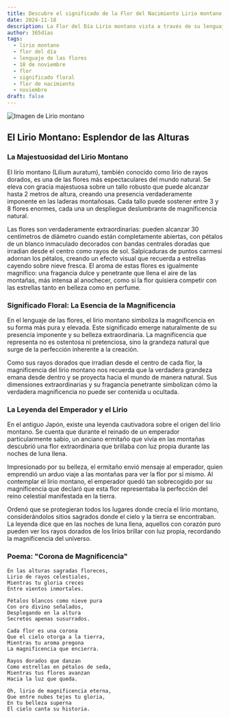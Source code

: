```yaml
---
title: Descubre el significado de la Flor del Nacimiento Lirio montano del 18 de noviembre
date: 2024-11-18
description: La Flor del Día Lirio montano vista a través de su lenguaje floral e historias
author: 365días
tags:
  - lirio montano
  - flor del día
  - lenguaje de las flores
  - 18 de noviembre
  - flor
  - significado floral
  - flor de nacimiento
  - noviembre
draft: false
---
```


![Imagen de Lirio montano](https://cdn.pixabay.com/photo/2020/07/26/18/19/flowers-5440298_1280.jpg#center)


## El Lirio Montano: Esplendor de las Alturas

### La Majestuosidad del Lirio Montano

El lirio montano (Lilium auratum), también conocido como lirio de rayos dorados, es una de las flores más espectaculares del mundo natural. Se eleva con gracia majestuosa sobre un tallo robusto que puede alcanzar hasta 2 metros de altura, creando una presencia verdaderamente imponente en las laderas montañosas. Cada tallo puede sostener entre 3 y 8 flores enormes, cada una un despliegue deslumbrante de magnificencia natural.

Las flores son verdaderamente extraordinarias: pueden alcanzar 30 centímetros de diámetro cuando están completamente abiertas, con pétalos de un blanco inmaculado decorados con bandas centrales doradas que irradian desde el centro como rayos de sol. Salpicaduras de puntos carmesí adornan los pétalos, creando un efecto visual que recuerda a estrellas cayendo sobre nieve fresca. El aroma de estas flores es igualmente magnífico: una fragancia dulce y penetrante que llena el aire de las montañas, más intensa al anochecer, como si la flor quisiera competir con las estrellas tanto en belleza como en perfume.

### Significado Floral: La Esencia de la Magnificencia

En el lenguaje de las flores, el lirio montano simboliza la magnificencia en su forma más pura y elevada. Este significado emerge naturalmente de su presencia imponente y su belleza extraordinaria. La magnificencia que representa no es ostentosa ni pretenciosa, sino la grandeza natural que surge de la perfección inherente a la creación.

Como sus rayos dorados que irradian desde el centro de cada flor, la magnificencia del lirio montano nos recuerda que la verdadera grandeza emana desde dentro y se proyecta hacia el mundo de manera natural. Sus dimensiones extraordinarias y su fragancia penetrante simbolizan cómo la verdadera magnificencia no puede ser contenida u ocultada.

### La Leyenda del Emperador y el Lirio

En el antiguo Japón, existe una leyenda cautivadora sobre el origen del lirio montano. Se cuenta que durante el reinado de un emperador particularmente sabio, un anciano ermitaño que vivía en las montañas descubrió una flor extraordinaria que brillaba con luz propia durante las noches de luna llena.

Impresionado por su belleza, el ermitaño envió mensaje al emperador, quien emprendió un arduo viaje a las montañas para ver la flor por sí mismo. Al contemplar el lirio montano, el emperador quedó tan sobrecogido por su magnificencia que declaró que esta flor representaba la perfección del reino celestial manifestada en la tierra.

Ordenó que se protegieran todos los lugares donde crecía el lirio montano, considerándolos sitios sagrados donde el cielo y la tierra se encontraban. La leyenda dice que en las noches de luna llena, aquellos con corazón puro pueden ver los rayos dorados de los lirios brillar con luz propia, recordando la magnificencia del universo.

### Poema: "Corona de Magnificencia"

    En las alturas sagradas floreces,
    Lirio de rayos celestiales,
    Mientras tu gloria creces
    Entre vientos inmortales.

    Pétalos blancos como nieve pura
    Con oro divino señalados,
    Desplegando en la altura
    Secretos apenas susurrados.

    Cada flor es una corona
    Que el cielo otorga a la tierra,
    Mientras tu aroma pregona
    La magnificencia que encierra.

    Rayos dorados que danzan
    Como estrellas en pétalos de seda,
    Mientras tus flores avanzan
    Hacia la luz que queda.

    Oh, lirio de magnificencia eterna,
    Que entre nubes tejes tu gloria,
    En tu belleza superna
    El cielo canta su historia.